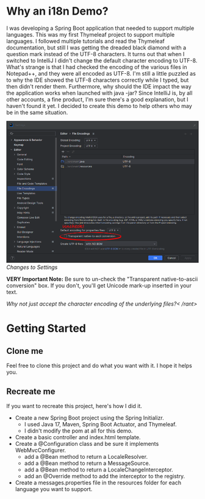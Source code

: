 # Why an i18n Demo?
I was developing a Spring Boot application that needed to support multiple languages.
This was my first Thymeleaf project to support multiple languages.
I followed multiple tutorials and read the Thymeleaf documentation, but still I was getting the dreaded black diamond 
with a question mark instead of the UTF-8 characters. It turns out that when I switched to IntelliJ I didn't change the 
default character encoding to UTF-8. What's strange is that I had checked the encoding of the various files in Notepad++, 
and they were all encoded as UTF-8. I'm still a little puzzled as to why the IDE showed the UTF-8 characters correctly while
I typed, but then didn't render them. Furthermore, why should the IDE impact the way the application works when launched 
with java -jar? Since IntelliJ is, by all other accounts, a fine product, I'm sure there's a good explanation, but I haven't 
found it yet. I decided to create this demo to help others who may be in the same situation.


![Changes to Settings](IntelliJ_Encodings_Settings_2023-10-29.png)<br/>
_Changes to Settings_

<b>VERY Important Note:</b> Be sure to un-check the "Transparent native-to-ascii conversion" box. If you don't, you'll get Unicode mark-up inserted in your text.

_Why not just accept the character encoding of the underlying files?< /rant>_

# Getting Started

## Clone me
Feel free to clone this project and do what you want with it. I hope it helps you.
## Recreate me
If you want to recreate this project, here's how I did it.
* Create a new Spring Boot project using the Spring Initializr. 
  * I used Java 17, Maven, Spring Boot Actuator, and Thymeleaf.
  * I didn't modify the pom at all for this demo.
* Create a basic controller and index.html template.
* Create a @Configuration class and be sure it implements WebMvcConfigurer.
  * add a @Bean method to return a LocaleResolver.
  * add a @Bean method to return a MessageSource.
  * add a @Bean method to return a LocaleChangeInterceptor.
  * add an @Override method to add the interceptor to the registry.
* Create a messages.properties file in the resources folder for each language you want to support.


